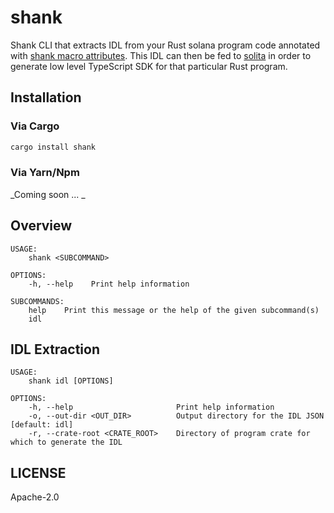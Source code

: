 # shank

Shank CLI that extracts IDL from your Rust solana program code annotated with [shank macro
attributes](../shank-macro/README.md). This IDL can then be fed to
[solita](https://github.com/metaplex-foundation/solita) in order to generate low level
TypeScript SDK for that particular Rust program.

## Installation

### Via Cargo

```sh
cargo install shank
```

### Via Yarn/Npm

_Coming soon ... _

## Overview

```
USAGE:
    shank <SUBCOMMAND>

OPTIONS:
    -h, --help    Print help information

SUBCOMMANDS:
    help    Print this message or the help of the given subcommand(s)
    idl
```

## IDL Extraction

```
USAGE:
    shank idl [OPTIONS]

OPTIONS:
    -h, --help                       Print help information
    -o, --out-dir <OUT_DIR>          Output directory for the IDL JSON [default: idl]
    -r, --crate-root <CRATE_ROOT>    Directory of program crate for which to generate the IDL
```

## LICENSE

Apache-2.0
